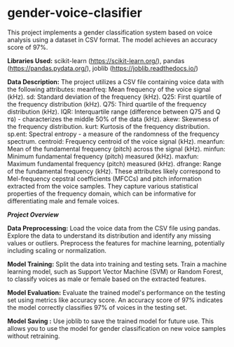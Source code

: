 # gender-voice-clasifier
This project implements a gender classification system based on voice analysis using a dataset in CSV format. The model achieves an accuracy score of 97%.

**Libraries Used:**
scikit-learn (https://scikit-learn.org/),
pandas (https://pandas.pydata.org/),
joblib (https://joblib.readthedocs.io/)

**Data Description:**
The project utilizes a CSV file containing voice data with the following attributes:
meanfreq: Mean frequency of the voice signal (kHz).
sd: Standard deviation of the frequency (kHz).
Q25: First quartile of the frequency distribution (kHz).
Q75: Third quartile of the frequency distribution (kHz).
IQR: Interquartile range (difference between Q75 and Q ۲۵) - characterizes the middle 50% of the data (kHz).
akew: Skewness of the frequency distribution.
kurt: Kurtosis of the frequency distribution.
sp.ent: Spectral entropy - a measure of the randomness of the frequency spectrum.
centroid: Frequency centroid of the voice signal (kHz).
meanfun: Mean of the fundamental frequency (pitch) across the signal (kHz).
minfun: Minimum fundamental frequency (pitch) measured (kHz).
maxfun: Maximum fundamental frequency (pitch) measured (kHz).
dfrange: Range of the fundamental frequency (kHz).
These attributes likely correspond to Mel-frequency cepstral coefficients (MFCCs) and pitch information extracted from the voice samples. They capture various statistical properties of the frequency domain, which can be informative for differentiating male and female voices.

_**Project Overview**_

**Data Preprocessing:**
Load the voice data from the CSV file using pandas.
Explore the data to understand its distribution and identify any missing values or outliers.
Preprocess the features for machine learning, potentially including scaling or normalization.

**Model Training:**
Split the data into training and testing sets.
Train a machine learning model, such as Support Vector Machine (SVM) or Random Forest, to classify voices as male or female based on the extracted features.

**Model Evaluation:**
Evaluate the trained model's performance on the testing set using metrics like accuracy score.
An accuracy score of 97% indicates the model correctly classifies 97% of voices in the testing set.

**Model Saving :**
Use joblib to save the trained model for future use.
This allows you to use the model for gender classification on new voice samples without retraining.
